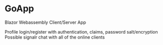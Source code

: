 # GoApp
Blazor Webassembly Client/Server App

Profile login/register with authentication, claims, password salt/encryption
Possible signalr chat with all of the online clients
